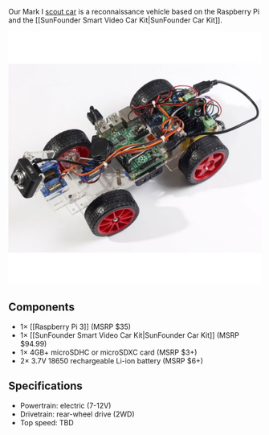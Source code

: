 Our Mark I [scout car][] is a reconnaissance vehicle based on the
Raspberry Pi and the [[SunFounder Smart Video Car Kit|SunFounder Car
Kit]].

[scout car]: https://en.wikipedia.org/wiki/Scout_car

![Photo of Scout Car MkI](images/scout-car-mk1.jpg)

Components
----------

* 1× [[Raspberry Pi 3]] (MSRP $35)
* 1× [[SunFounder Smart Video Car Kit|SunFounder Car Kit]] (MSRP $94.99)
* 1× 4GB+ microSDHC or microSDXC card (MSRP $3+)
* 2× 3.7V 18650 rechargeable Li-ion battery (MSRP $6+)

Specifications
--------------

* Powertrain: electric (7-12V)
* Drivetrain: rear-wheel drive (2WD)
* Top speed: TBD
